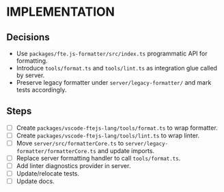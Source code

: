 # IMPLEMENTATION

## Decisions
- Use `packages/fte.js-formatter/src/index.ts` programmatic API for formatting.
- Introduce `tools/format.ts` and `tools/lint.ts` as integration glue called by server.
- Preserve legacy formatter under `server/legacy-formatter/` and mark tests accordingly.

## Steps
- [ ] Create `packages/vscode-ftejs-lang/tools/format.ts` to wrap formatter.
- [ ] Create `packages/vscode-ftejs-lang/tools/lint.ts` to wrap linter.
- [ ] Move `server/src/formatterCore.ts` to `server/legacy-formatter/formatterCore.ts` and update imports.
- [ ] Replace server formatting handler to call `tools/format.ts`.
- [ ] Add linter diagnostics provider in server.
- [ ] Update/relocate tests.
- [ ] Update docs.
